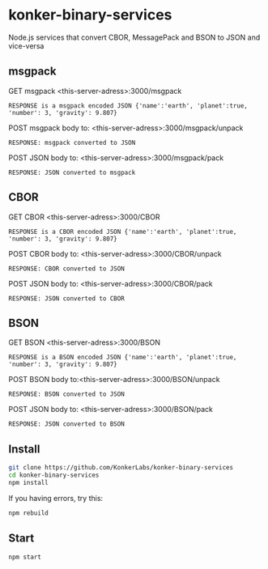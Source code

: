 # konker-binary-services

Node.js services that convert CBOR, MessagePack and BSON  to JSON and vice-versa
 
 ## msgpack
 GET msgpack \<this-server-adress\>:3000/msgpack
 
    RESPONSE is a msgpack encoded JSON {'name':'earth', 'planet':true, 'number': 3, 'gravity': 9.807}
 
 POST msgpack body to: \<this-server-adress\>:3000/msgpack/unpack
 
    RESPONSE: msgpack converted to JSON 
 
 
 POST JSON body to: \<this-server-adress\>:3000/msgpack/pack
 
    RESPONSE: JSON converted to msgpack 
 
 
 ## CBOR
 GET CBOR \<this-server-adress\>:3000/CBOR
 
    RESPONSE is a CBOR encoded JSON {'name':'earth', 'planet':true, 'number': 3, 'gravity': 9.807}
 
 POST CBOR body to: \<this-server-adress\>:3000/CBOR/unpack
 
    RESPONSE: CBOR converted to JSON 
 
 
 POST JSON body to: \<this-server-adress\>:3000/CBOR/pack
 
    RESPONSE: JSON converted to CBOR 
 
  
 ## BSON
 GET BSON \<this-server-adress\>:3000/BSON
 
    RESPONSE is a BSON encoded JSON {'name':'earth', 'planet':true, 'number': 3, 'gravity': 9.807}
 
 POST BSON body to:\<this-server-adress\>:3000/BSON/unpack
 
    RESPONSE: BSON converted to JSON
 
 POST JSON body to: \<this-server-adress\>:3000/BSON/pack
 
    RESPONSE: JSON converted to BSON 

## Install

```sh
git clone https://github.com/KonkerLabs/konker-binary-services
cd konker-binary-services
npm install
```
If you having errors, try this:
```sh
npm rebuild
```
## Start

```sh
npm start
```
